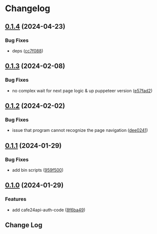 # Changelog

## [0.1.4](https://github.com/shepherd231/cafe24api-client/compare/cafe24api-auth-code-getter-v0.1.3...cafe24api-auth-code-getter-v0.1.4) (2024-04-23)


### Bug Fixes

* deps ([cc7f088](https://github.com/shepherd231/cafe24api-client/commit/cc7f088ca44e28397c84686b8578fbcde6665296))

## [0.1.3](https://github.com/shepherd231/cafe24api-client/compare/cafe24api-auth-code-getter-v0.1.2...cafe24api-auth-code-getter-v0.1.3) (2024-02-08)


### Bug Fixes

* no complex wait for next page logic & up puppeteer version ([e57fad2](https://github.com/shepherd231/cafe24api-client/commit/e57fad27250d2c09672b0e89b39b764486d425e5))

## [0.1.2](https://github.com/shepherd231/cafe24api-client/compare/cafe24api-auth-code-getter-v0.1.1...cafe24api-auth-code-getter-v0.1.2) (2024-02-02)


### Bug Fixes

* issue that program cannot recognize the page navigation ([dee0241](https://github.com/shepherd231/cafe24api-client/commit/dee0241b2f41558e11d582b5ff3bb1c3ee41c508))

## [0.1.1](https://github.com/shepherd231/cafe24api-client/compare/cafe24api-auth-code-getter-v0.1.0...cafe24api-auth-code-getter-v0.1.1) (2024-01-29)


### Bug Fixes

* add bin scripts ([959f500](https://github.com/shepherd231/cafe24api-client/commit/959f500690f493b01622d040f6a6f3c0d64f8f89))

## [0.1.0](https://github.com/shepherd231/cafe24api-client/compare/cafe24api-auth-code-getter-v0.0.1...cafe24api-auth-code-getter-v0.1.0) (2024-01-29)


### Features

* add cafe24api-auth-code ([8f6ba49](https://github.com/shepherd231/cafe24api-client/commit/8f6ba495adb629325ef486512c211cd82a38a37e))

## Change Log
